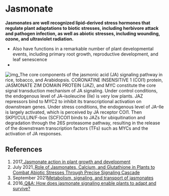 # Jasmonate
**Jasmonates are well recognized lipid-derived stress hormones that regulate plant adaptations to biotic stresses, including herbivore attack and pathogen infection, as well as abiotic stresses, including wounding, ozone, and ultraviolet radiation.**
        
  - Also have functions in a remarkable number of plant developmental events, including primary root growth, reproductive development, and leaf senescence
  - 


![img_The core components of the jasmonic acid (JA) signaling pathway in rice, tobacco, and Arabidopsis. CORONATINE INSENSITIVE 1 (COI1) protein, JASMONATE ZIM DOMAIN PROTEIN (JAZ), and MYC constitute the core signal transduction mechanism of JA signaling. Under control conditions, the endogenous level of JA–isoleucine (Ile) is very low plants. JAZ repressors bind to MYC2 to inhibit its transcriptional activation on downstream genes. Under stress conditions, the endogenous level of JA–Ile is largely activated, which is perceived by JA receptor COI1. Then SKP1/CULLIN/F-box (SCF)COI1 binds to JAZs for ubiquitination and degradation through the 26S proteasome pathway, resulting in the release of the downstream transcription factors (TFs) such as MYCs and the activation of JA responses.](https://www.frontiersin.org/files/Articles/458580/fpls-10-01349-HTML/image_m/fpls-10-01349-g001.jpg)


## References

1. 2017_[Jasmonate action in plant growth and development](https://academic.oup.com/jxb/article/68/6/1349/2952920)
2. July 2021_[Role of Jasmonates, Calcium, and Glutathione in Plants to Combat Abiotic Stresses Through Precise Signaling Cascade](https://www.frontiersin.org/articles/10.3389/fpls.2021.668029/full)
3. September 2021[Metabolism, signaling, and transport of jasmonates](https://www.sciencedirect.com/science/article/pii/S2590346221001334#!)
4. 2016_[Q&A: How does jasmonate signaling enable plants to adapt and survive?](https://bmcbiol.biomedcentral.com/articles/10.1186/s12915-016-0308-8)
